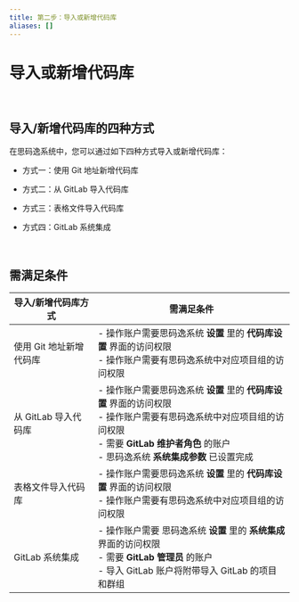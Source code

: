 ```yaml
---
title: 第二步：导入或新增代码库
aliases: []
---
```


# 导入或新增代码库

<br />

## 导入/新增代码库的四种方式

在思码逸系统中，您可以通过如下四种方式导入或新增代码库：

- 方式一：使用 Git 地址新增代码库

- 方式二：从 GitLab 导入代码库

- 方式三：表格文件导入代码库

- 方式四：GitLab 系统集成

<br />

## 需满足条件

| **导入/新增代码库方式** | **需满足条件**                                                                                                                                                                                                          |
| ----------------------- | ----------------------------------------------------------------------------------------------------------------------------------------------------------------------------------------------------------------------- |
| 使用 Git 地址新增代码库 | - 操作账户需要思码逸系统 **设置** 里的 **代码库设置** 界面的访问权限 <br /> - 操作账户需要有思码逸系统中对应项目组的访问权限                                                                                            |
| 从 GitLab 导入代码库    | - 操作账户需要思码逸系统 **设置** 里的 **代码库设置** 界面的访问权限 <br /> - 操作账户需要有思码逸系统中对应项目组的访问权限 <br /> - 需要 **GitLab 维护者角色** 的账户 <br /> - 思码逸系统 **系统集成参数** 已设置完成 |
| 表格文件导入代码库      | - 操作账户需要思码逸系统 **设置** 里的 **代码库设置** 界面的访问权限 <br /> - 操作账户需要有思码逸系统中对应项目组的访问权限                                                                                            |
| GitLab 系统集成         | - 操作账户需要 思码逸系统 **设置** 里的 **系统集成** 界面的访问权限 <br /> - 需要 **GitLab 管理员** 的账户 <br /> - 导入 GitLab 账户将附带导入 GitLab 的项目和群组                                                      |
